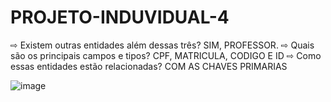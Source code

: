 # PROJETO-INDUVIDUAL-4 <br/>
⇨ Existem outras entidades além dessas três?
SIM, PROFESSOR.
⇨ Quais são os principais campos e tipos?
CPF, MATRICULA, CODIGO E ID
⇨ Como essas entidades estão relacionadas?
COM AS CHAVES PRIMARIAS

![image](https://user-images.githubusercontent.com/99221907/226150342-697f00df-05f3-4113-bea9-1633b27afee9.png)

